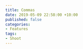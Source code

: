 ```yaml
---
title: Commas
date: 2019-05-09 22:58:00 +10:00
published: false
categories:
- Features
tags:
- Shoot
---
```



